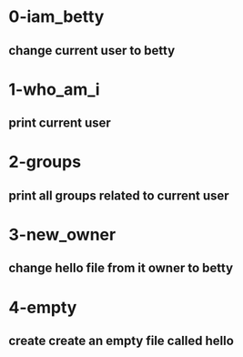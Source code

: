 # 0-iam_betty 
## change current user to betty

# 1-who_am_i
## print current user

# 2-groups
## print all groups related to current user

# 3-new_owner
## change hello file from it owner to betty

# 4-empty 
## create create an empty file called hello   

